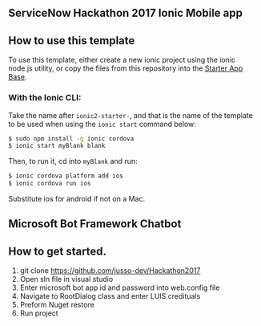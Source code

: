 ## ServiceNow Hackathon 2017 Ionic Mobile app 

## How to use this template

To use this template, either create a new ionic project using the ionic node.js utility, or copy the files from this repository into the [Starter App Base](https://github.com/ionic-team/ionic2-app-base).

### With the Ionic CLI:

Take the name after `ionic2-starter-`, and that is the name of the template to be used when using the `ionic start` command below:

```bash
$ sudo npm install -g ionic cordova
$ ionic start myBlank blank
```

Then, to run it, cd into `myBlank` and run:

```bash
$ ionic cordova platform add ios
$ ionic cordova run ios
```

Substitute ios for android if not on a Mac.

## Microsoft Bot Framework Chatbot

## How to get started.

1. git clone https://github.com/jusso-dev/Hackathon2017
2. Open sln file in visual studio
3. Enter microsoft bot app id and password into web.config file
4. Navigate to RootDialog class and enter LUIS credituals
5. Preform Nuget restore
5. Run project

